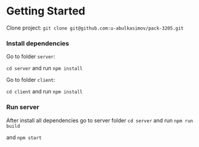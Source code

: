 # Getting Started

Clone project: 
`git clone git@github.com:u-abulkasimov/pack-3205.git`

### Install dependencies

Go to folder `server`:

`cd server` and run `npm install`

Go to folder `client`:

`cd client` and run `npm install`

### Run server

After install all dependencies go to server folder `cd server` and run `npm run build`

and `npm start`